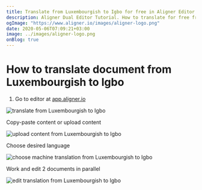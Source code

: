 ```yaml
---
title: Translate from Luxembourgish to Igbo for free in Aligner Editor
description: Aligner Dual Editor Tutorial. How to translate for free from Luxembourgish to Igbo. Aligner is multilingual document management platform. 
ogImage: "https://www.aligner.io/images/aligner-logo.png"
date: 2020-05-06T07:09:21+03:00
image: ../images/aligner-logo.png
onBlog: true
---
```


# How to translate document from Luxembourgish to Igbo

1. Go to editor at [app.aligner.io](https://app.aligner.io "Aligner App web page")

![translate from Luxembourgish to Igbo](../aligner-blank-editor.png "translate from Luxembourgish to Igbo")

Copy-paste content or upload content

![upload content from Luxembourgish to Igbo](../aligner-uploaded-document.png "upload content from Luxembourgish to Igbo")

Choose desired language

![choose machine translation from Luxembourgish to Igbo](../aligner-language-dropdown.png "choose machine translation from Luxembourgish to Igbo")

Work and edit 2 documents in parallel

![edit translation from Luxembourgish to Igbo](../aligner-double-sitded-editor.png "edit translation from Luxembourgish to Igbo")

